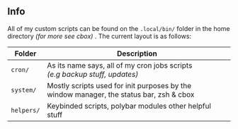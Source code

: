 ## Info
All of my custom scripts can be found on the `.local/bin/` folder in the home directory *(for more see cbox)* . The current layout is as follows:

| Folder     | Description                                                                                  |
| ---------- | -------------------------------------------------------------------------------------------- |
| `cron/`    | As its name says, all of my cron jobs scripts<br>*(e.g backup stuff, updates)*               |
| `system/`  | Mostly scripts used for init purposes by the <br> window manager, the status bar, zsh & cbox |
| `helpers/` | Keybinded scripts, polybar modules other helpful stuff                                                                                             |

